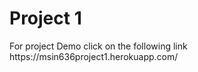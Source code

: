 <h1>Project 1</h1>
For project Demo click on the following link 
https://msin636project1.herokuapp.com/
